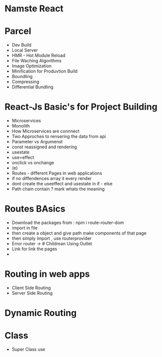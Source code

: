 # Namste React 

# Parcel 
- Dev Build
- Local Server
- HMR - Hot Module Reload
- File Waching Algorithms 
- Image Optimization 
- Minification for Produvtion Build
- Boundling
- Compressing 
- Differential Bundling

# React-Js Basic's for Project Building
- Microservices
- Monolith 
- How Microservices are connnect
- Two Approches to rensering the data from api
- Parameter vs Argumenst 
- const reassigned and rendering
- usestate
- use=effect
- onclick vs onchange
- (e)
- Routes - different Pages in web applications
- if no diffendences array it every render
- dont create the useeffect and usestate in if - else 
- Path chain contain ? mark whats the meaning 

# Routes BAsics
- Download the packages from : npm i route-router-dom
- import in file
- then create a object and give path make components of that page 
- then simply import , use routerprovider 
- Error router 
-> # Childrean
  Using Outlet
- Link for link the pages
- 
  
# Routing in web apps
- Client Side Routing
- Server Side Routing

# Dynamic Routing
# Class
- Super Class use 



